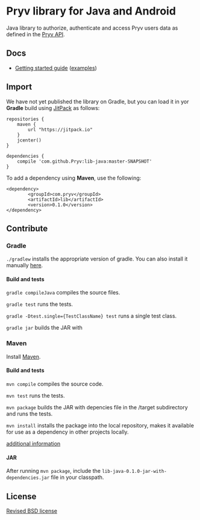 # Pryv library for Java and Android

Java library to authorize, authenticate and access Pryv users data as defined in the [Pryv API](http://api.pryv.com/).

## Docs

- [Getting started guide](http://pryv.github.io/getting-started/java/) ([examples](http://pryv.github.io/getting-started/java#Examples))

## Import

We have not yet published the library on Gradle, but you can load it in yor **Gradle** build using [JitPack](https://jitpack.io/) as follows:

```
repositories {
    maven {
        url "https://jitpack.io"
    }
	jcenter()
}

dependencies {
	compile 'com.github.Pryv:lib-java:master-SNAPSHOT'
}
```

To add a dependency using **Maven**, use the following:

```
<dependency>
		<groupId>com.pryv</groupId>
		<artifactId>lib</artifactId>
		<version>0.1.0</version>
</dependency>
```

## Contribute

### Gradle

`./gradlew` installs the appropriate version of gradle. You can also install it manually [here](https://docs.gradle.org/current/userguide/installation.html).

#### Build and tests

`gradle compileJava` compiles the source files.

`gradle test` runs the tests.

`gradle -Dtest.single={TestClassName} test` runs a single test class.

`gradle jar` builds the JAR with

### Maven

Install [Maven](http://books.sonatype.com/mvnref-book/reference/installation-sect-maven-install.html).

#### Build and tests

`mvn compile` compiles the source code.

`mvn test` runs the tests.

`mvn package` builds the JAR with depencies file in the /target subdirectory and runs the tests.

`mvn install` installs the package into the local repository, makes it available for use as a dependency in other projects locally.

[additional information](http://maven.apache.org/guides/getting-started/maven-in-five-minutes.html)

#### JAR

After running `mvn package`, include the `lib-java-0.1.0-jar-with-dependencies.jar` file in your classpath.

## License

[Revised BSD license](https://github.com/pryv/documents/blob/master/license-bsd-revised.md)